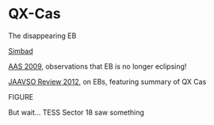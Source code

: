 # QX-Cas
The disappearing EB

[Simbad](http://simbad.u-strasbg.fr/simbad/sim-basic?Ident=QX+Cas)

[AAS 2009](https://ui.adsabs.harvard.edu/abs/2009AAS...21343216B/abstract), observations that EB is no longer eclipsing!

[JAAVSO Review 2012](https://www.aavso.org/apps/jaavso/article/2834/), on EBs, featuring summary of QX Cas

FIGURE


But wait... TESS Sector 18 saw something
